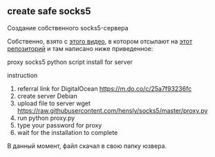 ## create safe socks5

Создание собственного socks5-сервера

Собственно, взято с [этого видео](https://www.youtube.com/watch?v=qB-8tMwWsOE), в котором отсылают на [этот репозиторий](https://github.com/hensly/socks5) и там написано ниже приведенное:

proxy socks5 python script install for server

instruction

1. referral link for DigitalOcean
    https://m.do.co/c/25a7f93236fc
2. create server Debian
3. upload file to server
    wget https://raw.githubusercontent.com/hensly/socks5/master/proxy.py
4. run 
    python proxy.py
5. type your password for proxy
6. wait for the installation to complete

В данный момент, файл скачал в свою папку юзвера.